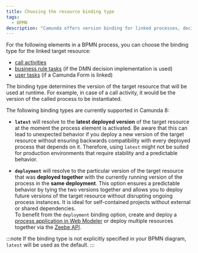 ```yaml
---
title: Choosing the resource binding type
tags:
  - BPMN
description: "Camunda offers version binding for linked processes, decisions, or forms so you can deploy new versions without disrupting live processes and prevent production outages."
---
```


For the following elements in a BPMN process, you can choose the binding type for the linked target resource:

- [call activities](/docs/components/modeler/bpmn/call-activities/call-activities.md#defining-the-called-process)
- [business rule tasks](/docs/components/modeler/bpmn/business-rule-tasks/business-rule-tasks.md#defining-a-called-decision) (if the DMN decision implementation is used)
- [user tasks](/docs/components/modeler/bpmn/user-tasks/user-tasks.md#user-task-forms) (if a Camunda Form is linked)

The binding type determines the version of the target resource that will be used at runtime.
For example, in case of a call activity, it would be the version of the called process to be instantiated.

The following binding types are currently supported in Camunda 8:

- **`latest`** will resolve to the **latest deployed version** of the target resource at the moment the process element is activated.
  Be aware that this can lead to unexpected behavior if you deploy a new version of the target resource without ensuring backwards compatibility with every deployed process that depends on it.
  Therefore, using `latest` might not be suited for production environments that require stability and a predictable behavior.

- **`deployment`** will resolve to the particular version of the target resource that was **deployed together** with the currently running version of the process in the **same deployment**.
  This option ensures a predictable behavior by tying the two versions together and allows you to deploy future versions of the target resource without disrupting ongoing process instances.
  It is ideal for self-contained projects without external or shared dependencies.  
  To benefit from the `deployment` binding option, create and deploy a [process application in Web Modeler](/docs/components/modeler/web-modeler/process-applications.md#deploy-and-run-a-process-application)
  or deploy multiple resources together via the [Zeebe API](/docs/apis-tools/zeebe-api/gateway-service.md#deployresource-rpc).

:::note
If the binding type is not explicitly specified in your BPMN diagram, `latest` will be used as the default.
:::
